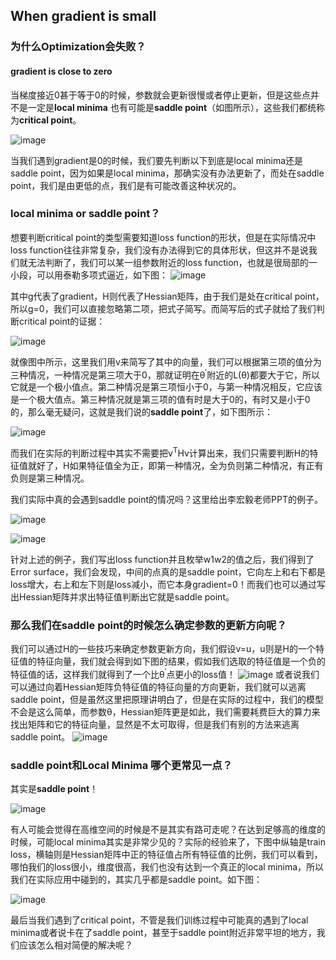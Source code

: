 ## When gradient is small
### 为什么Optimization会失败？
#### gradient is close to zero
当梯度接近0甚于等于0的时候，参数就会更新很慢或者停止更新，但是这些点并不是一定是**local minima** 也有可能是**saddle point**（如图所示），这些我们都统称为**critical point**。

![image](https://user-images.githubusercontent.com/88269254/170284495-d8c363ee-1b47-424a-af1c-bf6a25fdc001.png)

当我们遇到gradient是0的时候，我们要先判断以下到底是local minima还是saddle point，因为如果是local minima，那确实没有办法更新了，而处在saddle point，我们是由更低的点，我们是有可能改善这种状况的。

### local minima or saddle point？
想要判断critical point的类型需要知道loss function的形状，但是在实际情况中loss function往往非常复杂，我们没有办法得到它的具体形状，但这并不是说我们就无法判断了，我们可以某一组参数附近的loss function，也就是很局部的一小段，可以用泰勒多项式逼近，如下图：
![image](https://user-images.githubusercontent.com/88269254/170286432-92c85a00-1467-4e1c-b04b-7d2c01422fbd.png)

其中g代表了gradient，H则代表了Hessian矩阵，由于我们是处在critical point，所以g=0，我们可以直接忽略第二项，把式子简写。而简写后的式子就给了我们判断critical point的证据：

![image](https://user-images.githubusercontent.com/88269254/170287555-0fadc025-eab9-41ec-ac8a-e55c7dfbac08.png)

就像图中所示，这里我们用v来简写了其中的向量，我们可以根据第三项的值分为三种情况，一种情况是第三项大于0，那就证明在θ<sup>′</sup>附近的L(θ)都要大于它，所以它就是一个极小值点。第二种情况是第三项恒小于0，与第一种情况相反，它应该是一个极大值点。第三种情况就是第三项的值有时是大于0的，有时又是小于0的，那么毫无疑问，这就是我们说的**saddle point**了，如下图所示：

![image](https://user-images.githubusercontent.com/88269254/170287764-fbb6260c-5303-422a-bbea-9c6f1b202b23.png)

而我们在实际的判断过程中其实不需要把v<sup>T</sup>Hv计算出来，我们只需要判断H的特征值就好了，H如果特征值全为正，即第一种情况，全为负则第二种情况，有正有负则是第三种情况。

我们实际中真的会遇到saddle point的情况吗？这里给出李宏毅老师PPT的例子。

![image](https://user-images.githubusercontent.com/88269254/170302575-ba8ea2cb-93d8-4cf8-85a9-f506d2d5610a.png)

![image](https://user-images.githubusercontent.com/88269254/170303045-347f0da5-f7c2-4f7f-9075-fc10460e2e8e.png)

针对上述的例子，我们写出loss function并且枚举w1w2的值之后，我们得到了Error surface，我们会发现，中间的点真的是saddle point，它向左上和右下都是loss增大，右上和左下则是loss减小，而它本身gradient=0！而我们也可以通过写出Hessian矩阵并求出特征值判断出它就是saddle point。

### 那么我们在saddle point的时候怎么确定参数的更新方向呢？
我们可以通过H的一些技巧来确定参数更新方向，我们假设v=u，u则是H的一个特征值的特征向量，我们就会得到如下图的结果，假如我们选取的特征值是一个负的特征值的话，这样我们就得到了一个比θ<sup>′</sup>点更小的loss值！
![image](https://user-images.githubusercontent.com/88269254/170303357-34f4bc7a-fc8b-405b-abdf-20f1b6bfa83c.png)
或者说我们可以通过向着Hessian矩阵负特征值的特征向量的方向更新，我们就可以逃离saddle point，但是虽然这里把原理讲明白了，但是在实际的过程中，我们的模型不会是这么简单，而参数θ，Hessian矩阵更是如此，我们需要耗费巨大的算力来找出矩阵和它的特征向量，显然是不太可取得，但是我们有别的方法来逃离saddle point。
![image](https://user-images.githubusercontent.com/88269254/170303574-82122987-2ca0-4587-83bb-df2d372851a3.png)

### saddle point和Local Minima 哪个更常见一点？
其实是**saddle point**！

![image](https://user-images.githubusercontent.com/88269254/170303658-783bfc83-5366-4ac2-87a6-7f673a7c9f7a.png)

有人可能会觉得在高维空间的时候是不是其实有路可走呢？在达到足够高的维度的时候，可能local minima其实是非常少见的？实际的经验来了，下图中纵轴是train loss，横轴则是Hessian矩阵中正的特征值占所有特征值的比例，我们可以看到，哪怕我们的loss很小，维度很高，我们也没有达到一个真正的local minima，所以我们在实际应用中碰到的，其实几乎都是saddle point。如下图：

![image](https://user-images.githubusercontent.com/88269254/170303738-383260d1-1b53-49e6-ba91-2d0a7ba463e0.png)

最后当我们遇到了critical point，不管是我们训练过程中可能真的遇到了local minima或者说卡在了saddle point，甚至于saddle point附近非常平坦的地方，我们应该怎么相对简便的解决呢？
